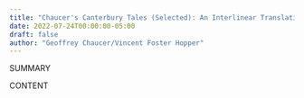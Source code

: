 ```yaml
---
title: "Chaucer's Canterbury Tales (Selected): An Interlinear Translation"
date: 2022-07-24T00:00:00-05:00
draft: false
author: "Geoffrey Chaucer/Vincent Foster Hopper"
---
```


SUMMARY

<!--more-->

CONTENT